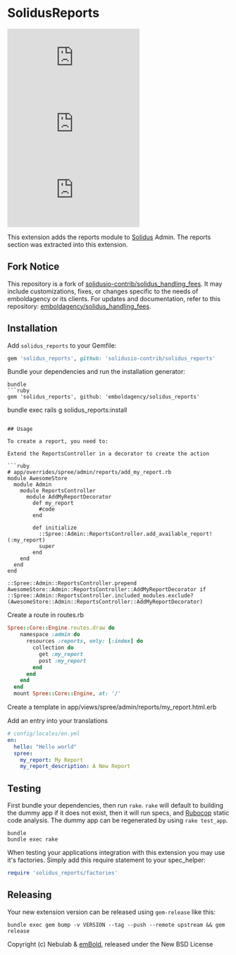 # SolidusReports

[![release.yml](https://embold.net/api/github/badge/workflow-status.php?repo=solidus_reports&workflow=release.yml)](https://github.com/emboldagency/solidus_reports/actions/workflows/release.yml) <!--
-->[![ci.yml](https://embold.net/api/github/badge/workflow-status.php?repo=solidus_reports&workflow=ci.yml)](https://github.com/emboldagency/solidus_reports/actions/workflows/ci.yml) <!--
-->![Semantic Versioning](https://embold.net/api/github/badge/semver.php?repo=solidus_reports)

This extension adds the reports module to [Solidus](https://github.com/solidusio/solidus) Admin. The reports section was extracted into this extension.

## Fork Notice

This repository is a fork of [solidusio-contrib/solidus_handling_fees](https://github.com/solidusio-contrib/solidus_handling_fees).
It may include customizations, fixes, or changes specific to the needs of emboldagency or its clients. For updates and documentation, refer to this repository: [emboldagency/solidus_handling_fees](https://github.com/emboldagency/solidus_handling_fees).

## Installation

Add `solidus_reports` to your Gemfile:

```ruby
gem 'solidus_reports', github: 'solidusio-contrib/solidus_reports'
```

Bundle your dependencies and run the installation generator:

```shell
bundle
```ruby
gem 'solidus_reports', github: 'emboldagency/solidus_reports'
```
bundle exec rails g solidus_reports:install
```

## Usage

To create a report, you need to:

Extend the ReportsController in a decorator to create the action

```ruby
# app/overrides/spree/admin/reports/add_my_report.rb
module AwesomeStore
  module Admin
    module ReportsController
      module AddMyReportDecorator
        def my_report
          #code
        end

        def initialize
          ::Spree::Admin::ReportsController.add_available_report!(:my_report)
          super
        end
    end
  end
end

::Spree::Admin::ReportsController.prepend AwesomeStore::Admin::ReportsController::AddMyReportDecorator if ::Spree::Admin::ReportsController.included_modules.exclude?(AwesomeStore::Admin::ReportsController::AddMyReportDecorator)
```

Create a route in routes.rb
```ruby
Spree::Core::Engine.routes.draw do
    namespace :admin do
      resources :reports, only: [:index] do
        collection do
          get :my_report
          post :my_report
        end
      end
    end
  end
  mount Spree::Core::Engine, at: '/'
```
Create a template in app/views/spree/admin/reports/my_report.html.erb

Add an entry into your translations 
```yaml
# config/locales/en.yml
en:
  hello: "Hello world"
  spree:
    my_report: My Report
    my_report_description: A New Report
```

## Testing

First bundle your dependencies, then run `rake`. `rake` will default to building the dummy app if it does not exist, then it will run specs, and [Rubocop](https://github.com/rubocop/rubocop) static code analysis. The dummy app can be regenerated by using `rake test_app`.

```shell
bundle
bundle exec rake
```

When testing your applications integration with this extension you may use it's factories.
Simply add this require statement to your spec_helper:

```ruby
require 'solidus_reports/factories'
```

## Releasing
 
Your new extension version can be released using `gem-release` like this:
 
```shell
bundle exec gem bump -v VERSION --tag --push --remote upstream && gem release
```
 
Copyright (c) Nebulab & [emBold](https://github.com/emboldagency), released under the New BSD License
